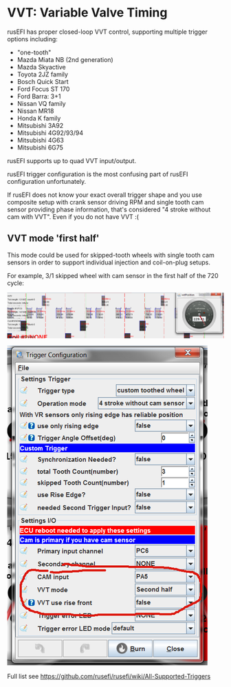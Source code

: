 # VVT: Variable Valve Timing

rusEFI has proper closed-loop VVT control, supporting multiple trigger options including:

- "one-tooth"
- Mazda Miata NB (2nd generation)
- Mazda Skyactive
- Toyota 2JZ family
- Bosch Quick Start
- Ford Focus ST 170
- Ford Barra: 3+1
- Nissan VQ family
- Nissan MR18
- Honda K family
- Mitsubishi 3A92
- Mitsubishi 4G92/93/94
- Mitsubishi 4G63
- Mitsubishi 6G75

rusEFI supports up to quad VVT input/output.

rusEFI trigger configuration is the most confusing part of rusEFI configuration unfortunately.

If rusEFI does not know your exact overall trigger shape and you use composite setup with crank sensor driving RPM and single tooth cam sensor providing phase information, that's considered "4 stroke without cam with VVT". Even if you do not have VVT :(

## VVT mode 'first half'

This mode could be used for skipped-tooth wheels with single tooth cam sensors in order to support individual injection and coil-on-plug setups.

For example, 3/1 skipped wheel with cam sensor in the first half of the 720 cycle:

![VVT First half](Images/VVT_first_half.png)

![VVT Config](Images/VVT_config.png)

Full list see https://github.com/rusefi/rusefi/wiki/All-Supported-Triggers
